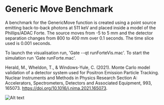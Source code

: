 # Generic Move Benchmark

A benchmark for the GenericMove function is created using a point source emitting back-to-back photons at 511 keV and placed inside a model of the Phillips/ADAC Forte. The source moves from -5 to 5 mm and the detector separation changes from 800 to 400 mm over 0.1 seconds. The time slice used is 0.001 seconds. 

To launch the visualisation run, 'Gate --qt runForteVis.mac'. To start the simulation run 'Gate runForte.mac'.

Herald, M., Wheldon, T., & Windows-Yule, C. (2021). Monte Carlo model validation of a detector system used for Positron Emission Particle Tracking. Nuclear Instruments and Methods in Physics Research Section A: Accelerators, Spectrometers, Detectors and Associated Equipment, 993, 165073. https://doi.org/10.1016/j.nima.2021.165073.

![Alt text](data/Benchmark.jpg?raw=true)
